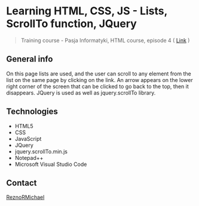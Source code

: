 # Learning HTML, CSS, JS - Lists, ScrollTo function, JQuery
> Training course - Pasja Informatyki, HTML course, episode 4 ( [Link](https://www.youtube.com/watch?v=-5Tn5CYPT5k) )

## General info
On this page lists are used, and the user can scroll to any element from the list on the same page by clicking on the link. An arrow appears on the lower right corner of the screen that can be clicked to go back to the top, then it disappears. JQuery is used as well as jquery.scrollTo library.

## Technologies
* HTML5
* CSS
* JavaScript
* JQuery
* jquery.scrollTo.min.js
* Notepad++
* Microsoft Visual Studio Code

## Contact
[ReznoRMichael](https://github.com/ReznoRMichael)
